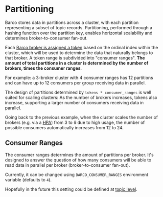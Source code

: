 # Partitioning

Barco stores data in partitions across a cluster, with each partition representing a subset of topic records.
Partitioning, performed through a hashing function over the partition key, enables horizontal scalability
and determines broker-to-consumer fan-out.

Each [Barco broker is assigned a token][how-barco-works] based on the ordinal index within the cluster, which will
be used to determine the data that naturally belongs to that broker. A token range is subdivided into
"consumer ranges". **The amount of total partitions in a cluster is determined by the number of brokers,
times the consumer ranges**.

For example: a 3-broker cluster with 4 consumer ranges has 12 partitions and can have up to 12 consumers
per group receiving data in parallel.

The design of partitions determined by `tokens * consumer_ranges` is well suited for scaling clusters: As the number of
brokers increases, tokens also increase, supporting a larger number of consumers receiving data in parallel.

Going back to the previous example, when the cluster scales the number of brokers (e.g. via a [HPA][hpa]) from 3 to 6
due to high usage, the number of possible consumers automatically increases from 12 to 24.

## Consumer Ranges

The consumer ranges determines the amount of partitions per broker. It's designed to answer the question of how many
consumers will be able to read data in parallel per broker (broker-to-consumer fan-out).

Currently, it can be changed using `BARCO_CONSUMER_RANGES` environment variable (defaults to `4`).

Hopefully in the future this setting could be defined at [topic level][topic-issue].

[hpa]: https://kubernetes.io/docs/tasks/run-application/horizontal-pod-autoscale/
[how-barco-works]: ../../technical_intro/
[topic-issue]: https://github.com/barcostreams/barco/issues/1
